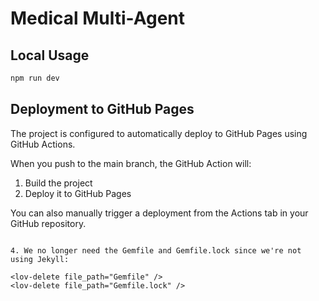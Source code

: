 
# Medical Multi-Agent

## Local Usage

```powershell
npm run dev
```

## Deployment to GitHub Pages

The project is configured to automatically deploy to GitHub Pages using GitHub Actions.

When you push to the main branch, the GitHub Action will:
1. Build the project
2. Deploy it to GitHub Pages

You can also manually trigger a deployment from the Actions tab in your GitHub repository.

```

4. We no longer need the Gemfile and Gemfile.lock since we're not using Jekyll:

<lov-delete file_path="Gemfile" />
<lov-delete file_path="Gemfile.lock" />

